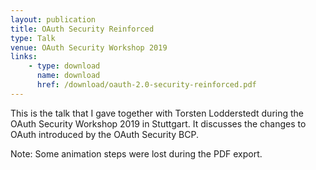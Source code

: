 ```yaml
---
layout: publication
title: OAuth Security Reinforced
type: Talk
venue: OAuth Security Workshop 2019
links:
    - type: download
      name: download
      href: /download/oauth-2.0-security-reinforced.pdf
---
```


This is the talk that I gave together with Torsten Lodderstedt during
the OAuth Security Workshop 2019 in Stuttgart. It discusses the
changes to OAuth introduced by the OAuth Security BCP.

Note: Some animation steps were lost during the PDF export. 
